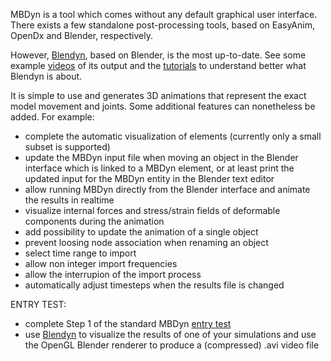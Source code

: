 MBDyn is a tool which comes without any default graphical user interface. There exists a few standalone post-processing tools, based on EasyAnim, OpenDx and Blender, respectively. 

However, [Blendyn](https://github.com/zanoni-mbdyn/blendyn/wiki), based on Blender, is the most up-to-date. See some example [videos](https://youtu.be/x5n0OgskIMc?list=PLTtFbiep140gc-f-x14ltv0N7YZNzvioF) of its output and the [tutorials](https://github.com/zanoni-mbdyn/blendyn/wiki/Tutorials) to understand better what Blendyn is about. 

It is simple to use and generates 3D animations that represent the exact model movement and joints. Some additional features can nonetheless be added. For example:

- complete the automatic visualization of elements (currently only a small subset is supported)
- update the MBDyn input file when moving an object in the Blender interface which is linked to a MBDyn element, or at least print the updated input for the MBDyn entity in the Blender text editor
- allow running MBDyn directly from the Blender interface and animate the results in realtime
- visualize internal forces and stress/strain fields of deformable components during the animation
- add possibility to update the animation of a single object
- prevent loosing node association when renaming an object
- select time range to import
- allow non integer import frequencies
- allow the interrupion of the import process
- automatically adjust timesteps when the results file is changed

ENTRY TEST:


- complete Step 1 of the standard MBDyn [entry test](https://louisgag.github.io/mbdyn-gsoc-projects/#/entry_test)
- use [Blendyn](https://github.com/zanoni-mbdyn/blendyn/wiki) to visualize the results of one of your simulations and use the OpenGL Blender renderer to produce a (compressed) .avi video file
